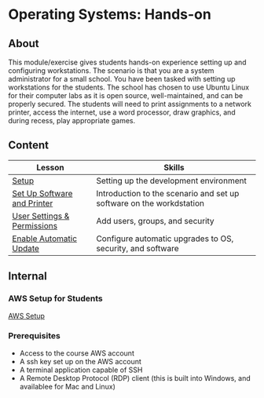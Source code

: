 <h1>
  <span class="prefix"></span>
  <span class="headline">Operating Systems: Hands-on</span>
</h1>

## About

This module/exercise gives students hands-on experience setting up and configuring workstations. The scenario is that you are a system administrator for a small school. You have been tasked with setting up workstations for the students. The school has chosen to use Ubuntu Linux for their computer labs as it is open source, well-maintained, and can be properly secured. The students will need to print assignments to a network printer, access the internet, use a word processor, draw graphics, and during recess, play appropriate games.

## Content

| Lesson                                                                                     | Skills                                                                               |
| ------------------------------------------------------------------------------------------ | ------------------------------------------------------------------------------------ |
| [Setup](./setup/README.md)                                                                 | Setting up the development environment                                               |
| [Set Up Software and Printer](./install-the-software/README.md)                                   | Introduction to the scenario and set up software on the workdstation                           |
| [User Settings & Permissions](./setup-users-and-security/README.md)                             | Add users, groups, and security                                |
| [Enable Automatic Update](./set-aut-update/README.md)                                            | Configure automatic upgrades to OS, security, and software                               |


## Internal

### AWS Setup for Students

[AWS Setup](./aws-setup/README.md)

### Prerequisites

- Access to the course AWS account
- A ssh key set up on the AWS account
- A terminal application capable of SSH
- A Remote Desktop Protocol (RDP) client (this is built into Windows, and availablee for Mac and Linux)

